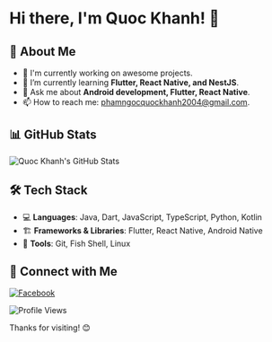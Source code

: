 # Hi there, I'm Quoc Khanh! 👋

## 🚀 About Me
- 🔭 I'm currently working on awesome projects.
- 🌱 I’m currently learning **Flutter, React Native, and NestJS**.
- 💬 Ask me about **Android development, Flutter, React Native**.
- 📫 How to reach me: [phamngocquockhanh2004@gmail.com](mailto:phamngocquockhanh2004@gmail.com).

## 📊 GitHub Stats
![Quoc Khanh's GitHub Stats](https://github-readme-stats.vercel.app/api?username=quockhanh2004&show_icons=true)

## 🛠 Tech Stack
- 💻 **Languages**: Java, Dart, JavaScript, TypeScript, Python, Kotlin
- 🏗 **Frameworks & Libraries**: Flutter, React Native, Android Native
- 🔧 **Tools**: Git, Fish Shell, Linux

## 🔗 Connect with Me
[![Facebook](https://shields.io/badge/Facebook-Ph%E1%BA%A1m%20Ng%E1%BB%8Dc%20Qu%E1%BB%91c%20Kh%C3%A1nh-blue?logo=facebook&style=plastic)](https://facebook.com/pnqkhanh29204)  

![Profile Views](https://komarev.com/ghpvc/?username=quockhanh2004&color=blue&style=flat)

Thanks for visiting! 😊
